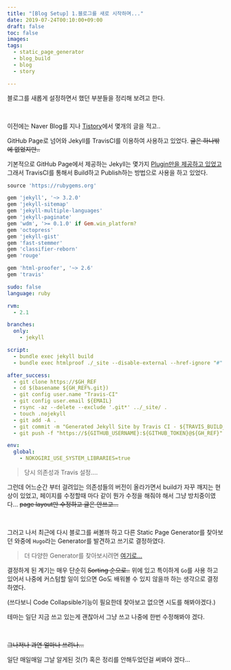 ```yaml
---
title: "[Blog Setup] 1.블로그를 새로 시작하며..."
date: 2019-07-24T00:10:00+09:00
draft: false
toc: false
images:
tags:
  - static_page_generator
  - blog_build
  - blog
  - story

---
```


블로그를 새롭게 설정하면서 했던 부분들을 정리해 보려고 한다.

​    

이전에는 Naver Blog를 지나 [Tistory](https://blog.skyserv.kr)에서 몇개의 글을 적고..  

GitHub Page로 넘어와 Jekyll를 TravisCI를 이용하여 사용하고 있었다. ~~글은 하나밖에 없었지만..~~

기본적으로 GitHub Page에서 제공하는 Jekyll는 몇가지 [Plugin만을 제공하고 있었고](https://help.github.com/en/articles/configuring-jekyll-plugins) 그래서 TravisCI를 통해서 Build하고 Publish하는 방법으로 사용을 하고 있었다.

```ruby
source 'https://rubygems.org'

gem 'jekyll', '~> 3.2.0'
gem 'jekyll-sitemap'
gem 'jekyll-multiple-languages'
gem 'jekyll-paginate'
gem 'wdm', '>= 0.1.0' if Gem.win_platform?
gem 'octopress'
gem 'jekyll-gist'
gem 'fast-stemmer'
gem 'classifier-reborn'
gem 'rouge'

gem 'html-proofer', '~> 2.6'
gem 'travis'
```

```yaml
sudo: false
language: ruby

rvm:
  - 2.1

branches:
  only:
    - jekyll

script:
  - bundle exec jekyll build
  - bundle exec htmlproof ./_site --disable-external --href-ignore "#"

after_success:
  - git clone https://$GH_REF
  - cd $(basename ${GH_REF%.git})
  - git config user.name "Travis-CI"
  - git config user.email ${EMAIL}
  - rsync -az --delete --exclude '.git*' ../_site/ .
  - touch .nojekyll
  - git add -A .
  - git commit -m "Generated Jekyll Site by Travis CI - ${TRAVIS_BUILD_NUMBER}"
  - git push -f "https://${GITHUB_USERNAME}:${GITHUB_TOKEN}@${GH_REF}" ${TARGET_BRANCH} > /dev/null 2>&1

env:
  global:
    - NOKOGIRI_USE_SYSTEM_LIBRARIES=true
```

> 당시 의존성과 Travis 설정.…

그런데 어느순간 부터 걸려있는 의존성들의 버전이 올라가면서 build가 자꾸 깨지는 현상이 있었고, 페이지를 수정할때 마다 같이 뭔가 수정을 해줘야 해서 그냥 방치중이였다… ~~page layout만 수정하고 글은 안쓰고…~~

​    

그러고 나서 최근에 다시 블로그를 써볼까 하고 다른 Static Page Generator를 찾아보던 와중에 `Hugo`라는 Generator를 발견하고 쓰기로 결정하였다. 

> 더 다양한 Generator를 찾아보시려면 [여기로…](https://www.staticgen.com/)

결정하게 된 계기는 매우 단순히 ~~Sorting 순으로..~~ 위에 있고 특이하게 `Go`를 사용 하고 있어서 나중에 커스텀할 일이 있으면 Go도 배워볼 수 있지 않을까 하는 생각으로 결정 하였다. 

(쓰다보니 Code Collapsible기능이 필요한데 찾아보고 없으면 시도를 해봐야겠다.)



테마는 일단 지금 쓰고 있는게 괜찮아서 그냥 쓰고 나중에 한번 수정해봐야 겠다.

​    

~~그나저나 과연 얼마나 쓰려나...~~

일단 매일매일 그날 알게된 것(?) 혹은 정리를 안해두었던걸 써봐야 겠다...

